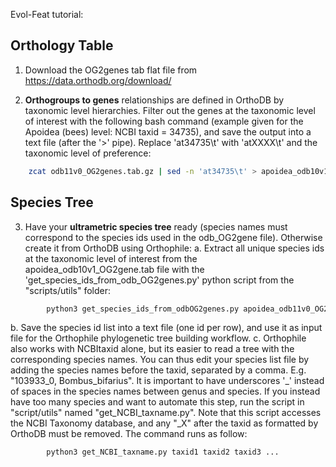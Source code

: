 Evol-Feat tutorial:

## Orthology Table

1. Download the OG2genes tab flat file from https://data.orthodb.org/download/

2. **Orthogroups to genes** relationships are defined in OrthoDB by taxonomic level hierarchies. Filter out the genes at the taxonomic level of interest with the following bash command (example given for the Apoidea (bees) level: NCBI taxid = 34735), and save the output into a text file (after the '>' pipe). Replace 'at34735\t' with 'atXXXX\t' and the taxonomic level of preference:
```bash
	zcat odb11v0_OG2genes.tab.gz | sed -n 'at34735\t' > apoidea_odb10v1_OG2genes.tab
```

## Species Tree

3. Have your **ultrametric species tree** ready (species names must correspond to the species ids used in the odb_OG2gene file). Otherwise create it from OrthoDB using Orthophile:
	a. Extract all unique species ids at the taxonomic level of interest from the apoidea_odb10v1_OG2gene.tab file with the 'get_species_ids_from_odb_OG2genes.py' python script from the "scripts/utils" folder:
```bash
		python3 get_species_ids_from_odbOG2genes.py apoidea_odb11v0_OG2genes.tab
```

b. Save the species id list into a text file (one id per row), and use it as input file for the Orthophile phylogenetic tree building workflow.
	c. Orthophile also works with NCBItaxid alone, but its easier to read a tree with the corresponding species names. You can thus edit your species list file by adding the species names before the taxid, separated by a comma. E.g. "103933_0, Bombus_bifarius". It is important to have underscores '_' instead of spaces in the species names between genus and species. If you instead have too many species and want to automate this step, run the script in "script/utils" named "get_NCBI_taxname.py". Note that this script accesses the NCBI Taxonomy database, and any "_X" after the taxid as formatted by OrthoDB must be removed. The command runs as follow:
```bash
		python3 get_NCBI_taxname.py taxid1 taxid2 taxid3 ...
```
